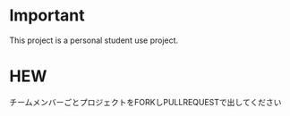 # Important

This project is a personal student use project.

# HEW

チームメンバーごとプロジェクトをFORKしPULLREQUESTで出してください
